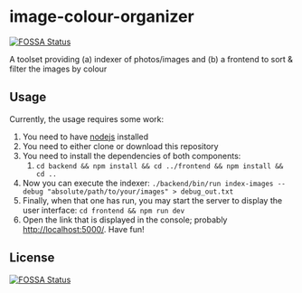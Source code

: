 # image-colour-organizer
[![FOSSA Status](https://app.fossa.com/api/projects/git%2Bgithub.com%2FGenieTim%2Fimage-colour-organizer.svg?type=shield)](https://app.fossa.com/projects/git%2Bgithub.com%2FGenieTim%2Fimage-colour-organizer?ref=badge_shield)

A toolset providing (a) indexer of photos/images and (b) a frontend to sort &amp; filter the images by colour

## Usage

Currently, the usage requires some work:

1. You need to have [nodejs](https://nodejs.org/en/) installed
2. You need to either clone or download this repository
3. You need to install the dependencies of both components:
   1. `cd backend && npm install && cd ../frontend && npm install && cd ..`
4. Now you can execute the indexer: `./backend/bin/run index-images --debug "absolute/path/to/your/images" > debug_out.txt`
5. Finally, when that one has run, you may start the server to display the user interface: `cd frontend && npm run dev`
6. Open the link that is displayed in the console; probably [http://localhost:5000/](http://localhost:5000/). Have fun!




## License
[![FOSSA Status](https://app.fossa.com/api/projects/git%2Bgithub.com%2FGenieTim%2Fimage-colour-organizer.svg?type=large)](https://app.fossa.com/projects/git%2Bgithub.com%2FGenieTim%2Fimage-colour-organizer?ref=badge_large)